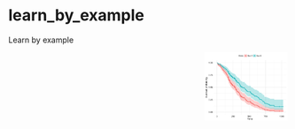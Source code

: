 # learn_by_example
Learn by example

<p align="right">
  <img src="images/survival_sparklyr.png" width="150" title="Survival plot Spark", href="https://kmezhoud.github.io/learn_by_example/survival_plot_sparklyr/survival_plot_sparklyr.html">
</p>